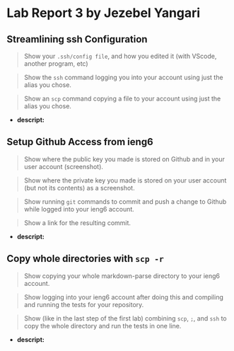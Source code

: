 # Lab Report 3 by Jezebel Yangari

## Streamlining ssh Configuration
>Show your `.ssh/config file`, and how you edited it (with VScode, another program, etc)

>Show the `ssh` command logging you into your account using just the alias you chose.


>Show an `scp` command copying a file to your account using just the alias you chose.

- **descript:**


## Setup Github Access from ieng6
>Show where the public key you made is stored on Github and in your user account (screenshot).

>Show where the private key you made is stored on your user account (but not its contents) as a screenshot.

>Show running `git` commands to commit and push a change to Github while logged into your ieng6 account.

>Show a link for the resulting commit.

- **descript:**



## Copy whole directories with `scp -r`
>Show copying your whole markdown-parse directory to your ieng6 account.

>Show logging into your ieng6 account after doing this and compiling and running the tests for your repository.

>Show (like in the last step of the first lab) combining `scp`, `;`, and `ssh` to copy the whole directory and run the tests in one line.

- **descript:**
